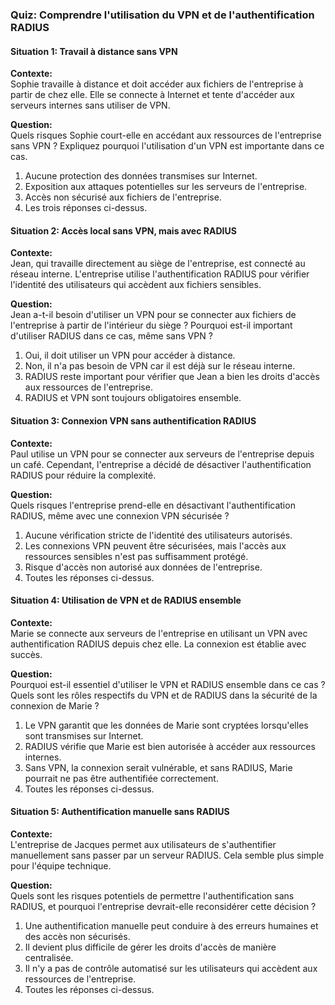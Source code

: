 ### **Quiz: Comprendre l'utilisation du VPN et de l'authentification RADIUS**

#### Situation 1: Travail à distance sans VPN
**Contexte:**  
Sophie travaille à distance et doit accéder aux fichiers de l'entreprise à partir de chez elle. Elle se connecte à Internet et tente d'accéder aux serveurs internes sans utiliser de VPN.

**Question:**  
Quels risques Sophie court-elle en accédant aux ressources de l'entreprise sans VPN ? Expliquez pourquoi l'utilisation d'un VPN est importante dans ce cas.

1. Aucune protection des données transmises sur Internet.
2. Exposition aux attaques potentielles sur les serveurs de l'entreprise.
3. Accès non sécurisé aux fichiers de l'entreprise.
4. Les trois réponses ci-dessus.

#### Situation 2: Accès local sans VPN, mais avec RADIUS
**Contexte:**  
Jean, qui travaille directement au siège de l'entreprise, est connecté au réseau interne. L'entreprise utilise l'authentification RADIUS pour vérifier l'identité des utilisateurs qui accèdent aux fichiers sensibles.

**Question:**  
Jean a-t-il besoin d'utiliser un VPN pour se connecter aux fichiers de l'entreprise à partir de l'intérieur du siège ? Pourquoi est-il important d'utiliser RADIUS dans ce cas, même sans VPN ?

1. Oui, il doit utiliser un VPN pour accéder à distance.
2. Non, il n'a pas besoin de VPN car il est déjà sur le réseau interne.
3. RADIUS reste important pour vérifier que Jean a bien les droits d'accès aux ressources de l'entreprise.
4. RADIUS et VPN sont toujours obligatoires ensemble.

#### Situation 3: Connexion VPN sans authentification RADIUS
**Contexte:**  
Paul utilise un VPN pour se connecter aux serveurs de l'entreprise depuis un café. Cependant, l'entreprise a décidé de désactiver l'authentification RADIUS pour réduire la complexité.

**Question:**  
Quels risques l'entreprise prend-elle en désactivant l'authentification RADIUS, même avec une connexion VPN sécurisée ?

1. Aucune vérification stricte de l'identité des utilisateurs autorisés.
2. Les connexions VPN peuvent être sécurisées, mais l'accès aux ressources sensibles n'est pas suffisamment protégé.
3. Risque d'accès non autorisé aux données de l'entreprise.
4. Toutes les réponses ci-dessus.

#### Situation 4: Utilisation de VPN et de RADIUS ensemble
**Contexte:**  
Marie se connecte aux serveurs de l'entreprise en utilisant un VPN avec authentification RADIUS depuis chez elle. La connexion est établie avec succès.

**Question:**  
Pourquoi est-il essentiel d'utiliser le VPN et RADIUS ensemble dans ce cas ? Quels sont les rôles respectifs du VPN et de RADIUS dans la sécurité de la connexion de Marie ?

1. Le VPN garantit que les données de Marie sont cryptées lorsqu'elles sont transmises sur Internet.
2. RADIUS vérifie que Marie est bien autorisée à accéder aux ressources internes.
3. Sans VPN, la connexion serait vulnérable, et sans RADIUS, Marie pourrait ne pas être authentifiée correctement.
4. Toutes les réponses ci-dessus.

#### Situation 5: Authentification manuelle sans RADIUS
**Contexte:**  
L'entreprise de Jacques permet aux utilisateurs de s'authentifier manuellement sans passer par un serveur RADIUS. Cela semble plus simple pour l'équipe technique.

**Question:**  
Quels sont les risques potentiels de permettre l'authentification sans RADIUS, et pourquoi l'entreprise devrait-elle reconsidérer cette décision ?

1. Une authentification manuelle peut conduire à des erreurs humaines et des accès non sécurisés.
2. Il devient plus difficile de gérer les droits d'accès de manière centralisée.
3. Il n'y a pas de contrôle automatisé sur les utilisateurs qui accèdent aux ressources de l'entreprise.
4. Toutes les réponses ci-dessus.

